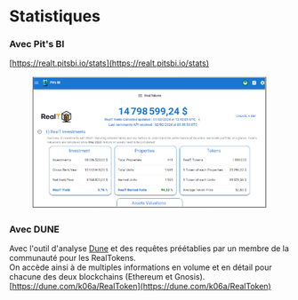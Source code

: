 # Statistiques

### Avec Pit's BI

[https://realt.pitsbi.io/stats](https://realt.pitsbi.io/stats)

<figure><img src="../.gitbook/assets/image (1) (1) (1) (1) (1) (1) (1) (1) (1) (1) (1) (1) (1) (1) (1) (1) (1) (1) (1) (1) (1) (1) (1) (1) (1) (1) (1) (1) (1).png" alt=""><figcaption></figcaption></figure>

### Avec DUNE

Avec l'outil d'analyse [Dune](https://fr.beincrypto.com/apprendre/comment-utiliser-dune-analytics/) et des requêtes préétablies par un membre de la communauté pour les RealTokens.\
On accède ainsi à de multiples informations en volume et en détail pour chacune des deux blockchains (Ethereum et Gnosis).\
[https://dune.com/k06a/RealToken](https://dune.com/k06a/RealToken)

<figure><img src="../.gitbook/assets/image (172).png" alt=""><figcaption></figcaption></figure>
